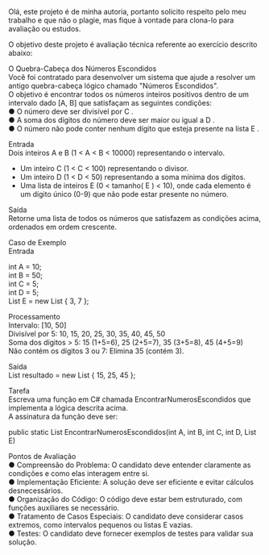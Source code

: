 Olá, este projeto é de minha autoria, portanto solicito respeito pelo meu trabalho e que não o plagie, mas fique à vontade para clona-lo para avaliação ou estudos.  
  
O objetivo deste projeto é avaliação técnica referente ao exercício descrito abaixo:  
  
O Quebra-Cabeça dos Números Escondidos   
Você foi contratado para desenvolver um sistema que ajude a resolver um antigo quebra-cabeça lógico chamado "Números Escondidos".  
O objetivo é encontrar todos os números inteiros positivos dentro de um intervalo dado [A, B] que satisfaçam as seguintes condições:  
● O número deve ser divisível por  C .   
● A soma dos dígitos do número deve ser maior ou igual a  D .   
● O número não pode conter nenhum dígito que esteja presente na lista  E .
   
Entrada   
Dois inteiros  A  e  B  (1 <  A  <  B  < 10000) representando o intervalo.   
- Um inteiro  C  (1 <  C  < 100) representando o divisor.  
- Um inteiro  D  (1 <  D  < 50) representando a soma mínima dos dígitos.  
- Uma lista de inteiros  E  (0 < tamanho(  E  ) < 10), onde cada elemento é 
um dígito único (0-9) que não pode estar presente no número.   
  
Saída   
Retorne uma lista de todos os números que satisfazem as condições acima, ordenados em ordem crescente.   
  
Caso de Exemplo   
Entrada     

int A = 10;   
int B = 50;  
int C = 5;   
int D = 5;   
List<int> E = new List<int> { 3, 7 };   
  
Processamento      
Intervalo: [10, 50]   
Divisível por 5: 10, 15, 20, 25, 30, 35, 40, 45, 50   
Soma dos dígitos > 5: 15 (1+5=6), 25 (2+5=7), 35 (3+5=8), 45 (4+5=9)   
Não contém os dígitos 3 ou 7: Elimina 35 (contém 3).   
  
Saída   
List<int> resultado = new List<int> { 15, 25, 45 };  

Tarefa   
Escreva uma função em C# chamada EncontrarNumerosEscondidos que implementa a lógica descrita acima.   
A assinatura da função deve ser:     
 
public static List<int> EncontrarNumerosEscondidos(int A, int B, int C, int D, List<int> E)  

Pontos de Avaliação   
● Compreensão do Problema: O candidato deve entender claramente as condições e como elas interagem entre si.   
● Implementação Eficiente: A solução deve ser eficiente e evitar cálculos desnecessários.    
● Organização do Código: O código deve estar bem estruturado, com funções auxiliares se necessário.   
● Tratamento de Casos Especiais: O candidato deve considerar casos extremos, como intervalos pequenos ou listas E vazias.   
● Testes: O candidato deve fornecer exemplos de testes para validar sua solução.   
